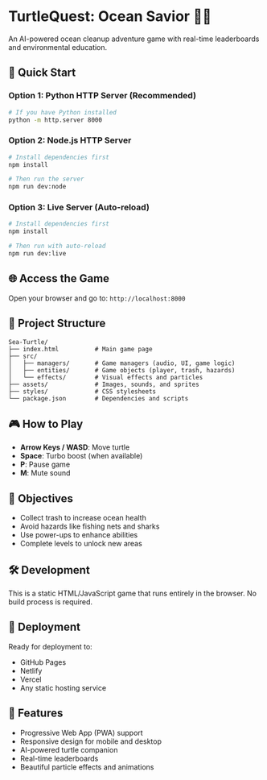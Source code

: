 # TurtleQuest: Ocean Savior 🐢🌊

An AI-powered ocean cleanup adventure game with real-time leaderboards and environmental education.

## 🚀 Quick Start

### Option 1: Python HTTP Server (Recommended)
```bash
# If you have Python installed
python -m http.server 8000
```

### Option 2: Node.js HTTP Server
```bash
# Install dependencies first
npm install

# Then run the server
npm run dev:node
```

### Option 3: Live Server (Auto-reload)
```bash
# Install dependencies first
npm install

# Then run with auto-reload
npm run dev:live
```

## 🌐 Access the Game
Open your browser and go to: `http://localhost:8000`

## 📁 Project Structure
```
Sea-Turtle/
├── index.html          # Main game page
├── src/
│   ├── managers/       # Game managers (audio, UI, game logic)
│   ├── entities/       # Game objects (player, trash, hazards)
│   └── effects/        # Visual effects and particles
├── assets/             # Images, sounds, and sprites
├── styles/             # CSS stylesheets
└── package.json        # Dependencies and scripts
```

## 🎮 How to Play
- **Arrow Keys / WASD**: Move turtle
- **Space**: Turbo boost (when available)
- **P**: Pause game
- **M**: Mute sound

## 🎯 Objectives
- Collect trash to increase ocean health
- Avoid hazards like fishing nets and sharks
- Use power-ups to enhance abilities
- Complete levels to unlock new areas

## 🛠️ Development
This is a static HTML/JavaScript game that runs entirely in the browser. No build process is required.

## 🚀 Deployment
Ready for deployment to:
- GitHub Pages
- Netlify
- Vercel
- Any static hosting service

## 📱 Features
- Progressive Web App (PWA) support
- Responsive design for mobile and desktop
- AI-powered turtle companion
- Real-time leaderboards
- Beautiful particle effects and animations
